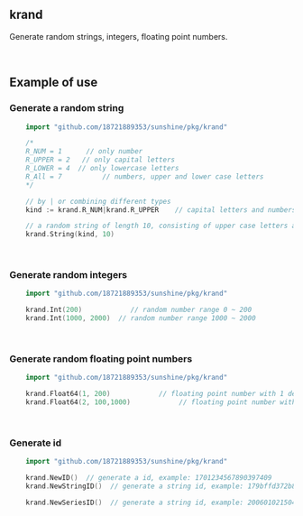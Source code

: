 ## krand

Generate random strings, integers, floating point numbers.

<br>

## Example of use

### Generate a random string

```go
    import "github.com/18721889353/sunshine/pkg/krand"

    /*
	R_NUM = 1      // only number
	R_UPPER = 2   // only capital letters
	R_LOWER = 4  // only lowercase letters
	R_All = 7	       // numbers, upper and lower case letters
    */

	// by | or combining different types
    kind := krand.R_NUM|krand.R_UPPER    // capital letters and numbers

	// a random string of length 10, consisting of upper case letters and numbers
    krand.String(kind, 10)
```

<br>

### Generate random integers

```go
    import "github.com/18721889353/sunshine/pkg/krand"

    krand.Int(200)            // random number range 0 ~ 200
    krand.Int(1000, 2000)  // random number range 1000 ~ 2000
```

<br>

### Generate random floating point numbers

```go
    import "github.com/18721889353/sunshine/pkg/krand"

    krand.Float64(1, 200)            // floating point number with 1 decimal point, range 0~200
    krand.Float64(2, 100,1000)            // floating point number with 2 decimal places, range 100~1000
```


<br>

### Generate id

```go
    import "github.com/18721889353/sunshine/pkg/krand"

    krand.NewID()  // generate a id, example: 1701234567890397409
    krand.NewStringID()  // generate a string id, example: 179bffd372b8e8e1

    krand.NewSeriesID()  // generate a string id, example: 20060102150405000000123456
```